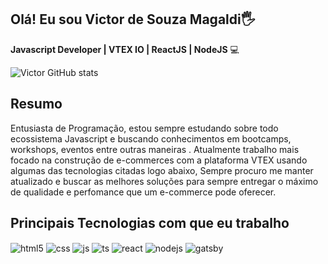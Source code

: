 ## Olá! Eu sou Victor de Souza Magaldi🖐️
__Javascript Developer | VTEX IO | ReactJS | NodeJS__  💻

![Victor GitHub stats](https://github-readme-stats.vercel.app/api?username=victor-magaldi&show_icons=true&theme=blue-green&count_private=true)

## Resumo
  Entusiasta de Programação, estou sempre estudando sobre todo ecossistema Javascript e buscando conhecimentos em bootcamps, workshops, eventos entre outras maneiras .
  Atualmente trabalho mais focado na construção de e-commerces com a plataforma VTEX usando algumas das tecnologias citadas logo abaixo, Sempre procuro me manter atualizado e buscar as melhores soluções para sempre entregar o máximo de qualidade e perfomance que um e-commerce pode oferecer.
  
## Principais Tecnologias com que eu trabalho

<div style="display: inline_block">
  <img align="center" alt="html5" src="https://img.shields.io/badge/HTML5-E34F26?style=for-the-badge&logo=html5&logoColor=white" />
  <img align="center" alt="css" src="https://img.shields.io/badge/CSS3-1572B6?style=for-the-badge&logo=css3&logoColor=white" />
  <img align="center" alt="js" src="https://img.shields.io/badge/JavaScript-F7DF1E?style=for-the-badge&logo=javascript&logoColor=black" />
  <img align="center" alt="ts" src="https://img.shields.io/badge/TypeScript-007ACC?style=for-the-badge&logo=typescript&logoColor=white" />
  <img align="center" alt="react" src="https://img.shields.io/badge/React-20232A?style=for-the-badge&logo=react&logoColor=61DAFB" />
  <img align="center" alt="nodejs" src="https://img.shields.io/badge/Node.js-43853D?style=for-the-badge&logo=node.js&logoColor=white" />
  <img align="center" alt="gatsby" src="https://img.shields.io/badge/Gatsby-663399?style=for-the-badge&logo=gatsby&logoColor=white" />
</div><br/>
